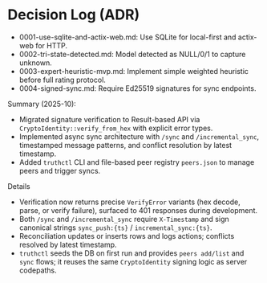 # Decision Log (ADR)

- 0001-use-sqlite-and-actix-web.md: Use SQLite for local-first and actix-web for HTTP.
- 0002-tri-state-detected.md: Model detected as NULL/0/1 to capture unknown.
- 0003-expert-heuristic-mvp.md: Implement simple weighted heuristic before full rating protocol.
- 0004-signed-sync.md: Require Ed25519 signatures for sync endpoints.

Summary (2025-10):
- Migrated signature verification to Result-based API via `CryptoIdentity::verify_from_hex` with explicit error types.
- Implemented async sync architecture with `/sync` and `/incremental_sync`, timestamped message patterns, and conflict resolution by latest timestamp.
- Added `truthctl` CLI and file-based peer registry `peers.json` to manage peers and trigger syncs.

Details
- Verification now returns precise `VerifyError` variants (hex decode, parse, or verify failure), surfaced to 401 responses during development.
- Both `/sync` and `/incremental_sync` require `X-Timestamp` and sign canonical strings `sync_push:{ts}` / `incremental_sync:{ts}`.
- Reconciliation updates or inserts rows and logs actions; conflicts resolved by latest timestamp.
- `truthctl` seeds the DB on first run and provides `peers add/list` and `sync` flows; it reuses the same `CryptoIdentity` signing logic as server codepaths.

